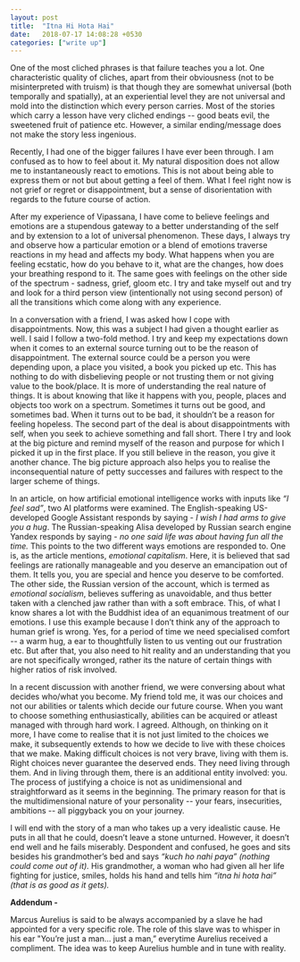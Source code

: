 ```yaml
---
layout: post
title:  "Itna Hi Hota Hai"
date:   2018-07-17 14:08:28 +0530
categories: ["write up"]
---
```

One of the most cliched phrases is that failure teaches you a lot. One characteristic quality of cliches, apart from their obviousness (not to be misinterpreted with truism) is that though they are somewhat universal (both temporally and spatially), at an experiential level they are not universal and mold into the distinction which every person carries. Most of the stories which carry a lesson have very cliched endings -- good beats evil, the sweetened fruit of patience etc. However, a similar ending/message does not make the story less ingenious. 

Recently, I had one of the bigger failures I have ever been through. I am confused as to how to feel about it. My natural disposition does not allow me to instantaneously react to emotions. This is not about being able to express them or not but about getting a feel of them. What I feel right now is not grief or regret or disappointment, but a sense of disorientation with regards to the future course of action. 

After my experience of Vipassana, I have come to believe feelings and emotions are a stupendous gateway to a better understanding of the self and by extension to a lot of universal phenomenon. These days, I always try and observe how a particular emotion or a blend of emotions traverse reactions in my head and affects my body. What happens when you are feeling ecstatic, how do you behave to it, what are the changes, how does your breathing respond to it. The same goes with feelings on the other side of the spectrum - sadness, grief, gloom etc. I try and take myself out and try and look for a third person view (intentionally not using second person) of all the transitions which come along with any experience. 

In a conversation with a friend, I was asked how I cope with disappointments. Now, this was a subject I had given a thought earlier as well. I said I follow a two-fold method. I try and keep my expectations down when it comes to an external source turning out to be the reason of  disappointment. The external source could be a person you were depending upon, a place you visited, a book you picked up etc. This has nothing to do with disbelieving people or not trusting them or not giving value to the book/place. It is more of understanding the real nature of things. It is about knowing that like it happens with you, people, places and objects too work on a spectrum. Sometimes it turns out be good, and sometimes bad. When it turns out to be bad, it shouldn’t be a reason for feeling hopeless. 
The second part of the deal is about disappointments with self, when you seek to achieve something and fall short. There I try and look at the big picture and remind myself of the reason and purpose for which I picked it up in the first place. If you still believe in the reason, you give it another chance. The big picture approach also helps you to realise the inconsequential nature of petty successes and failures with respect to the larger scheme of things. 

In an article, on how artificial emotional intelligence works with inputs like *“I feel sad”*,  two AI platforms were examined. The English-speaking US-developed Google Assistant responds by saying - *I wish I had arms to give you a hug*. The Russian-speaking Alisa developed by Russian search engine Yandex responds by saying - *no one said life was about having fun all the time.* This points to the two different ways emotions are responded to. One is, as the article mentions, *emotional capitalism*. Here, it is believed that sad feelings are rationally manageable and you deserve an emancipation out of them. It tells you, you are special and hence you deserve to be comforted. The other side, the Russian version of the account, which is termed as *emotional socialism*, believes suffering as unavoidable, and thus better taken with a clenched jaw rather than with a soft embrace. This, of what I know shares a lot with the Buddhist idea of an equanimous treatment of our emotions. I use this example because I don’t think any of the approach to human grief is wrong. Yes, for a period of time we need specialised comfort -- a warm hug, a ear to thoughtfully listen to us venting out our frustration etc. But after that, you also need to hit reality and an understanding that you are not specifically wronged, rather its the nature of certain things with higher ratios of risk involved. 

In a recent discussion with another friend, we were conversing about what decides who/what you become. My friend told me, it was our choices and not our abilities or talents which decide our future course. When you want to choose something enthusiastically, abilities can be acquired or atleast managed with through hard work. I agreed. Although, on thinking on it more, I have come to realise that it is not just limited to the choices we make, it subsequently extends to how we decide to live with these choices that we make. Making difficult choices is not very brave, living with them is. Right choices never guarantee the deserved ends. They need living through them. And in living through them, there is an additional entity involved: you. The process of justifying a choice is not as unidimensional and straightforward as it seems in the beginning. The primary reason for that is the multidimensional nature of your personality -- your fears, insecurities, ambitions -- all piggyback you on your journey. 

I will end with the story of a man who takes up a very idealistic cause. He puts in all that he could, doesn’t leave a stone unturned. However, it doesn’t end well and he fails miserably. Despondent and confused, he goes and sits besides his grandmother’s bed and says *“kuch ho nahi paya” (nothing could come out of it).* His grandmother, a woman who had given all her life fighting for justice, smiles, holds his hand and tells him *“itna hi hota hai” (that is as good as it gets).* 

**Addendum -** 

Marcus Aurelius is said to be always accompanied by a slave he had appointed for a very specific role. The role of this slave was to whisper in his ear "You’re just a man… just a man,” everytime Aurelius received a compliment. The idea was to keep Aurelius humble and in tune with reality.



